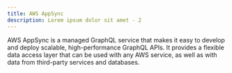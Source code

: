 ```yaml
---
title: AWS AppSync
description: Lorem ipsum dolor sit amet - 2
---
```


AWS AppSync is a managed GraphQL service that makes it easy to develop and deploy scalable, high-performance GraphQL APIs. It provides a flexible data access layer that can be used with any AWS service, as well as with data from third-party services and databases.
